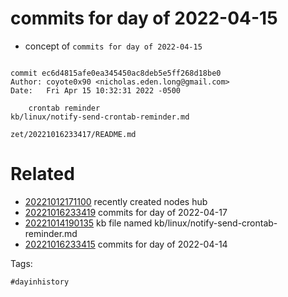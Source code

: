 # commits for day of 2022-04-15

- concept of `commits for day of 2022-04-15`

```

commit ec6d4815afe0ea345450ac8deb5e5ff268d18be0
Author: coyote0x90 <nicholas.eden.long@gmail.com>
Date:   Fri Apr 15 10:32:31 2022 -0500

    crontab reminder
kb/linux/notify-send-crontab-reminder.md
```

` zet/20221016233417/README.md `

# Related

- [20221012171100](/zet/20221012171100/README.md) recently created nodes hub
- [20221016233419](/zet/20221016233419/README.md) commits for day of 2022-04-17
- [20221014190135](/zet/20221014190135/README.md) kb file named kb/linux/notify-send-crontab-reminder.md
- [20221016233415](/zet/20221016233415/README.md) commits for day of 2022-04-14

Tags:

    #dayinhistory
